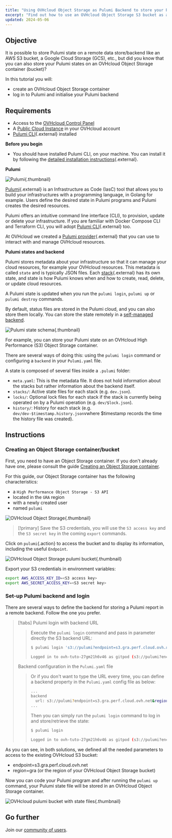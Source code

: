 ```yaml
---
title: "Using OVHcloud Object Storage as Pulumi Backend to store your Pulumi state"
excerpt: "Find out how to use an OVHcloud Object Storage S3 bucket as a Pulumi Backend to store your Pulumi state"
updated: 2024-05-06
---
```


## Objective

It is possible to store Pulumi state on a remote data store/backend like an AWS S3 bucket, a Google Cloud Storage (GCS), etc., but did you know that you can also store your Pulumi states on an OVHcloud Object Storage container (bucket)?

In this tutorial you will:

- create an OVHcloud Object Storage container
- log in to Pulumi and initialise your Pulumi backend

## Requirements

- Access to the [OVHcloud Control Panel](/links/manager)
- A [Public Cloud Instance](https://www.ovhcloud.com/pt/public-cloud/) in your OVHcloud account
- [Pulumi CLI](https://www.pulumi.com/docs/install/){.external} installed

**Before you begin**

- You should have installed Pulumi CLI, on your machine. You can install it by following the [detailed installation instructions](https://www.pulumi.com/docs/install/){.external}.

**Pulumi**

![Pulumi](images/pulumi.jpg){.thumbnail}

[Pulumi](https://www.pulumi.com/){.external} is an Infrastructure as Code (IasC) tool that allows you to build your infrastructures with a programming language, in Golang for example.
Users define the desired state in Pulumi programs and Pulumi creates the desired resources.

Pulumi offers an intuitive command line interface (CLI), to provision, update or delete your infrastructure. If you are familiar with Docker Compose CLI and Terraform CLI, you will adopt [Pulumi CLI](https://www.pulumi.com/docs/cli/){.external} too.

At OVHcloud we created a [Pulumi provider](https://www.pulumi.com/registry/packages/ovh/){.external} that you can use to interact with and manage OVHcloud resources.

**Pulumi states and backend**

Pulumi stores metadata about your infrastructure so that it can manage your cloud resources, for example your OVHcloud resources. This metadata is called `state` and is typically JSON files. Each [stack](https://www.pulumi.com/docs/concepts/stack/){.external} has its own state, and state is how Pulumi knows when and how to create, read, delete, or update cloud resources.

A Pulumi state is updated when you run the `pulumi login`, `pulumi up` or `pulumi destroy` commands.

By default, status files are stored in the Pulumi cloud, and you can also store them locally.
You can store the state remotely in a [self-managed backend](https://www.pulumi.com/docs/concepts/state/#using-a-self-managed-backend).

![Pulumi state schema](images/pulumi-state-schema.png){.thumbnail}

For example, you can store your Pulumi state on an OVHcloud High Performance (S3) Object Storage container.

There are several ways of doing this: using the `pulumi login` command or configuring a `backend` in your `Pulumi.yaml` file.

A state is composed of several files inside a `.pulumi` folder:

- `meta.yaml`: This is the metadata file. It does not hold information about the stacks but rather information about the backend itself.
- `stacks/`: Active state files for each stack (e.g. `dev.json`).
- `locks/`: Optional lock files for each stack if the stack is currently being operated on by a Pulumi operation (e.g. `dev/$lock.json`).
- `history/`: History for each stack (e.g. `dev/dev-$timestamp.history.json`vwhere $timestamp records the time the history file was created).

## Instructions

### Creating an Object Storage container/bucket

First, you need to have an Object Storage container. If you don't already have one, please consult the guide [Creating an Object Storage container](/pages/storage_and_backup/object_storage/s3_create_bucket).

For this guide, our Object Storage container has the following characteristics:

- a `High Performance Object Storage - S3 API`
- located in the `GRA` region
- with a newly created user
- named `pulumi`

![OVHcloud Object Storage](images/object-storage.png){.thumbnail}

> [!primary]
> Save the S3 credentials, you will use the `S3 access key` and the `S3 secret key` in the coming `export` commands.
> 

Click on `pulumi`{.action} to access the bucket and to display its information, including the useful `Endpoint`.

![OVHcloud Object Storage pulumi bucket](images/pulumi-bucket.png){.thumbnail}

Export your S3 credentials in environment variables:

```bash
export AWS_ACCESS_KEY_ID=<S3 access key>
export AWS_SECRET_ACCESS_KEY=<S3 secret key>
```

### Set-up Pulumi backend and login

There are several ways to define the backend for storing a Pulumi report in a remote backend.
Follow the one you prefer.

> [!tabs]
> Pulumi login with backend URL
>> Execute the `pulumi login` command and pass in parameter directly the S3 backend URL:
>> ```bash
>> $ pulumi login 's3://pulumi?endpoint=s3.gra.perf.cloud.ovh.net&region=gra'
>>
>> Logged in to ovh-tuto-27gm21h6v46 as gitpod (s3://pulumi?endpoint=s3.gra.perf.cloud.ovh.net&region=gra)
>> ```
> Backend configuration in the `Pulumi.yaml` file
>> Or if you don't want to type the URL every time, you can define a backend property in the `Pulumi.yaml` config file as below:
>>
>> ```bash
>> ...
>> backend
>>   url: s3://pulumi?endpoint=s3.gra.perf.cloud.ovh.net&region=gra
>> ...
>> ```
>>
>> Then you can simply run the `pulumi login` command to log in and store/retrieve the state:
>>
>> ```bash
>> $ pulumi login
>>
>> Logged in to ovh-tuto-27gm21h6v46 as gitpod (s3://pulumi?endpoint=s3.gra.perf.cloud.ovh.net&region=gra)
>>```

As you can see, in both solutions, we defined all the needed parameters to access to the existing OVHcloud S3 bucket:

- endpoint=s3.gra.perf.cloud.ovh.net
- region=gra (or the region of your OVHcloud Object Storage bucket)

Now you can code your Pulumi program and after running the `pulumi up` command, your Pulumi state file will be stored in an OVHcloud Object Storage container.

![OVHcloud pulumi bucket with state files](images/pulumi-bucket-with-state-files.png){.thumbnail}

## Go further

Join our [community of users](/links/community).

